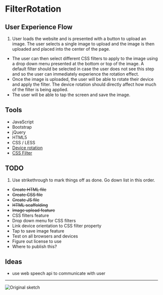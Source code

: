 # FilterRotation

User Experience Flow
---
1. User loads the website and is presented with a button to upload an image. The user selects a single image to upload and the image is then uploaded and placed into the center of the page.
* The user can then select different CSS filters to apply to the image using a drop down menu presented at the bottom or top of the image. A default filter should be selected in case the user does not see this step and so the user can immediately experience the rotation effect.
* Once the image is uploaded, the user will be able to rotate their device and apply the filter. The device rotation should directly affect how much of the filter is being applied.
* The user will be able to tap the screen and save the image.

Tools
---
* JavaScript
 * Bootstrap
 * jQuery
* HTML5
* CSS / LESS
* [Device rotation](https://developer.mozilla.org/en-US/docs/Web/API/Detecting_device_orientation)
* [CSS Filter](https://developer.mozilla.org/en-US/docs/Web/CSS/filter)

TODO
---
1. Use strikethrough to mark things off as done. Go down list in this order.
* ~~Create HTML file~~
* ~~Create CSS file~~
* ~~Create JS file~~
* ~~HTML scaffolding~~
* ~~Image upload feature~~
* CSS filters feature
* Drop down menu for CSS filters
* Link device orientation to CSS filter property
* Tap to save image feature
* Test on all browsers and devices
* Figure out license to use
* Where to publish this?

Ideas
---
* use web speech api to communicate with user

---
![Original sketch](http://i.imgur.com/p8VShCI.jpg)
